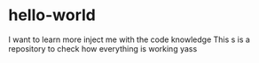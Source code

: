 # hello-world

I want to learn more inject me with the code knowledge
This s is a repository to check how everything is working
yass
